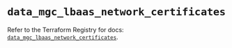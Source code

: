 # `data_mgc_lbaas_network_certificates`

Refer to the Terraform Registry for docs: [`data_mgc_lbaas_network_certificates`](https://registry.terraform.io/providers/magalucloud/mgc/0.39.0/docs/data-sources/lbaas_network_certificates).
